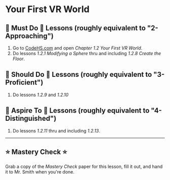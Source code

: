 # Your First VR World


## 🍎 Must Do 🍎 Lessons (roughly equivalent to "2-Approaching")

1. Go to [CodeHS.com](https://www.codehs.com) and open _Chapter 1.2 Your First VR World_.
2. Do lessons _1.2.1 Modifying a Sphere_ thru and including _1.2.8 Create the Floor_.


## 🥳 Should Do 🥳 Lessons (roughly equivalent to "3-Proficient")

1. Do lessons _1.2.9_ and _1.2.10_



## 🤯 Aspire To 🤯 Lessons (roughly equivalent to "4-Distinguished")

1. Do lessons _1.2.11_ thru and including _1.2.13_.


---

## ⭐ Mastery Check ⭐
Grab a copy of the _Mastery Check_ paper for this lesson, fill it out, and hand it to Mr. Smith when you're done.
